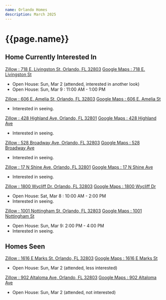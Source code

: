 ```yaml
---
name: Orlando Homes
description: March 2025
---
```

<h1>{{page.name}}</h1>


## Home Currently Interested In

[Zillow : 718 E. Livingston St, Orlando, FL 32803](https://www.zillow.com/homedetails/718-E-Livingston-St-Orlando-FL-32803/46196060_zpid/)
[Google Maps : 718 E. Livingston St](https://maps.app.goo.gl/1M5fkfZQud98v64D9)
- Open House: Sun, Mar 2 (attended, interested in another look) 
- Open House: Sun, Mar 9 : 11:00 AM - 1:00 PM

[Zillow : 606 E. Amelia St, Orlando, FL 32803](https://www.zillow.com/homedetails/606-E-Amelia-St-Orlando-FL-32803/46196548_zpid/)
[Google Maps : 606 E. Amelia St](https://maps.app.goo.gl/ZbtgTWteA86mKDyv9)
- Interested in seeing.

[Zillow : 428 Highland Ave, Orlando, FL 32801](https://www.zillow.com/homedetails/428-Highland-Ave-Orlando-FL-32801/46196537_zpid/)
[Google Maps : 428 Highland Ave](https://maps.app.goo.gl/kVe9x2GHeBMR1PpdA)
- Interested in seeing.

[Zillow : 528 Broadway Ave, Orlando, FL 32803](https://www.zillow.com/homedetails/528-Broadway-Ave-Orlando-FL-32803/46195658_zpid/)
[Google Maps : 528 Broadway Ave](https://maps.app.goo.gl/EqtoXnLnGSU617Yh8)
- Interested in seeing.

[Zillow : 17 N Shine Ave, Orlando, FL 32801](https://www.zillow.com/homedetails/17-N-Shine-Ave-Orlando-FL-32801/46196313_zpid/)
[Google Maps : 17 N Shine Ave](https://maps.app.goo.gl/cXAV2YYcyswD1e5F9)
- Interested in seeing.

[Zillow : 1800 Wycliff Dr, Orlando, FL 32803](https://www.zillow.com/homedetails/1800-Wycliff-Dr-Orlando-FL-32803/46116707_zpid/)
[Google Maps : 1800 Wycliff Dr](https://maps.app.goo.gl/THyMBLa7FrTf2pvV8)
- Open House: Sat, Mar 8 : 10:00 AM - 2:00 PM 
- Interested in seeing.

[Zillow : 1001 Nottingham St, Orlando, FL 32803](https://www.zillow.com/homedetails/1001-Nottingham-St-Orlando-FL-32803/46109138_zpid/)
[Google Maps : 1001 Nottingham St](https://maps.app.goo.gl/VdRJXfs4iMVmSe4KA)
- Open House: Sun, Mar 9: 2:00 PM - 4:00 PM 
- Interested in seeing.

## Homes Seen

[Zillow : 1616 E Marks St, Orlando, FL 32803](https://www.zillow.com/homedetails/1616-E-Marks-St-Orlando-FL-32803/46156351_zpid/)
[Google Maps : 1616 E Marks St](https://maps.app.goo.gl/3Yrb5RRcEpwUqGmj7)
- Open House: Sun, Mar 2 (attended, less interested)

[Zillow : 902 Altaloma Ave, Orlando, FL 32803](https://www.zillow.com/homedetails/902-Altaloma-Ave-Orlando-FL-32803/440582389_zpid/)
[Google Maps : 902 Altaloma Ave](https://maps.app.goo.gl/T7evdLpvofnTtw1V7)
- Open House: Sun, Mar 2 (attended, not interested)

